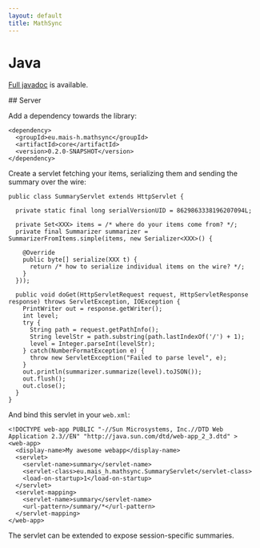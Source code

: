 ```yaml
---
layout: default
title: MathSync
---
```


# Java

[Full javadoc](/javadoc) is available.

## Server

Add a dependency towards the library:

```
<dependency>
  <groupId>eu.mais-h.mathsync</groupId>
  <artifactId>core</artifactId>
  <version>0.2.0-SNAPSHOT</version>
</dependency>
```

Create a servlet fetching your items, serializing them and sending the summary over the wire:

```
public class SummaryServlet extends HttpServlet {

  private static final long serialVersionUID = 8629863338196207094L;

  private Set<XXX> items = /* where do your items come from? */;
  private final Summarizer summarizer = SummarizerFromItems.simple(items, new Serializer<XXX>() {

    @Override
    public byte[] serialize(XXX t) {
      return /* how to serialize individual items on the wire? */;
    }
  }));

  public void doGet(HttpServletRequest request, HttpServletResponse response) throws ServletException, IOException {
    PrintWriter out = response.getWriter();
    int level;
    try {
      String path = request.getPathInfo();
      String levelStr = path.substring(path.lastIndexOf('/') + 1);
      level = Integer.parseInt(levelStr);
    } catch(NumberFormatException e) {
      throw new ServletException("Failed to parse level", e);
    }
    out.println(summarizer.summarize(level).toJSON());
    out.flush();
    out.close();
  }
}
```

And bind this servlet in your `web.xml`:

```
<!DOCTYPE web-app PUBLIC "-//Sun Microsystems, Inc.//DTD Web Application 2.3//EN" "http://java.sun.com/dtd/web-app_2_3.dtd" >
<web-app>
  <display-name>My awesome webapp</display-name>
  <servlet>
    <servlet-name>summary</servlet-name>
    <servlet-class>eu.mais_h.mathsync.SummaryServlet</servlet-class>
    <load-on-startup>1</load-on-startup>
  </servlet>
  <servlet-mapping>
    <servlet-name>summary</servlet-name>
    <url-pattern>/summary/*</url-pattern>
  </servlet-mapping>
</web-app>
```

The servlet can be extended to expose session-specific summaries.
